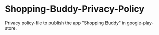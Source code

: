 # Shopping-Buddy-Privacy-Policy

Privacy policy-file to publish the app "Shopping Buddy" in google-play-store.
